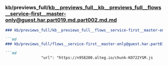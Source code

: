 ### kb/previews_full/kb__previews_full__kb__previews_full__flows__service-first__master-only@guest.har.part019.md.part002.md.md

```md
### kb/previews_full/kb__previews_full__flows__service-first__master-only@guest.har.part019.md.part002.md

```md
### kb/previews_full/flows__service-first__master-only@guest.har.part019.md (part 002)

```md
                "url": "https://n958200.alteg.io/chunk-KO722YSM.js
```

```

```

```

